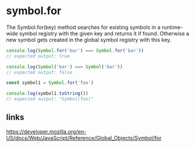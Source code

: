 # symbol.for

The Symbol.for(key) method searches for existing symbols in a runtime-wide symbol registry with the given key and returns it if found. Otherwise a new symbol gets created in the global symbol registry with this key.

```js
console.log(Symbol.for('bar') === Symbol.for('bar'))
// expected output: true

console.log(Symbol('bar') === Symbol('bar'))
// expected output: false

const symbol1 = Symbol.for('foo')

console.log(symbol1.toString())
// expected output: "Symbol(foo)"
```

## links

https://developer.mozilla.org/en-US/docs/Web/JavaScript/Reference/Global_Objects/Symbol/for
